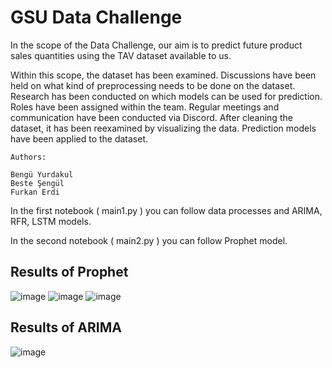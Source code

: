 # GSU Data Challenge

In the scope of the Data Challenge, our aim is to predict future product sales quantities using the TAV dataset available to us.

Within this scope, the dataset has been examined. 
Discussions have been held on what kind of preprocessing needs to be done on the dataset. 
Research has been conducted on which models can be used for prediction. 
Roles have been assigned within the team. 
Regular meetings and communication have been conducted via Discord. 
After cleaning the dataset, it has been reexamined by visualizing the data. Prediction models have been applied to the dataset.

```
Authors:

Bengü Yurdakul
Beste Şengül
Furkan Erdi
```

In the first notebook ( main1.py ) you can follow data processes and ARIMA, RFR, LSTM models.

In the second notebook ( main2.py ) you can follow Prophet model.

Results of Prophet
---
![image](https://github.com/helizac/data_challenge_gsu/assets/54884571/f147e3a4-3c1a-4408-a373-1f910f799f11)
![image](https://github.com/helizac/data_challenge_gsu/assets/54884571/cc2fbd68-ddc8-4ff9-b5ca-caf8c6eaddee)
![image](https://github.com/helizac/data_challenge_gsu/assets/54884571/37fc5733-e5a9-4026-852e-f7edb17df88a)


Results of ARIMA
---
![image](https://github.com/helizac/data_challenge_gsu/assets/54884571/543864b6-8cf7-44f9-84d4-3214e275feaf)
